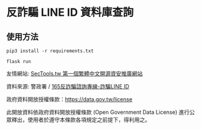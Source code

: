 # 反詐騙 LINE ID 資料庫查詢

## 使用方法

```
pip3 install -r requirements.txt

flask run
```

<p>友情網站: <a href="sectools.tw">SecTools.tw 第一個繁體中文開源資安推廣網站</a></p>
<p>資料來源: 警政署 / <a href="https://165.npa.gov.tw/">165反詐騙諮詢專線-詐騙LINE ID</a></p>
<p>政府資料開放授權條款：<a href="https://data.gov.tw/license">https://data.gov.tw/license</a></p>
<p>此開放資料依政府資料開放授權條款 (Open Government Data License) 進行公眾釋出，使用者於遵守本條款各項規定之前提下，得利用之。</p>